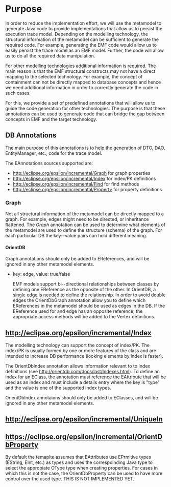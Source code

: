 # Purpose
In order to reduce the implementation effort, we will use the metamodel to generate Java code to
provide implementations that allow us to persist the execution trace model. Depending on the
modelling technology, the structural information of the metamodel can be sufficient to generate the
required code. For example, generating the EMF code would allow us to easily persist the trace model
as an EMF model. Further, the code will allow us to do all the required data manipulation.

For other modelling technologies additional information is required. The main reason is that the
EMF structural constructs may not have a direct mapping to the selected technology. For example, 
the concept of containment can not be directly mapped to database concepts and hence we need
additional information in order to correctly generate the code in such cases.

For this, we provide a set of predefined annotations that will allow us to guide the code
generation for other technologies. The purpose is that these annotations can be used to generate
code that can bridge the gap between concepts in EMF and the target technology.

## DB Annotations
The main purpose of this annotations is to help the generation of DTO, DAO, EntityManager, etc.,
code for the trace model.

The EAnnotations sources supported are:
 
* http://eclipse.org/epsilon/incremental/Graph              for graph properties
* http://eclipse.org/epsilon/incremental/Index              for index/PK definitions
* http://eclipse.org/epsilon/incremental/Find               for find methods
* http://eclipse.org/epsilon/incremental/Property           for property definitions

### Graph
Not all structural information of the metamodel can be directly mapped to a graph. For example, 
edges might need to be directed, or inheritance flattened. The *Graph* annotation can be used to
determine what elements of the metamodel are used to define the structure (schema) of the graph.
For each particular DB the key--value pairs can hold different meaning.

#### OrientDB
Graph annotations should only be added to EReferences, and will be ignored in any other metamodel
elements.
    
- key: edge, value: true/false
    
  EMF models support bi--directional relationships between classes by defining one EReference
  as the opposite of the other. In OrientDB, a single edge is needed to define the relationship.
  In order to avoid double edges the OrientDbGraph annotation allow you to define which
  EReferences in the metamodel should be used as edges in the DB. If the EReference used for
  and edge has an opposite reference, the appropriate access methods will be added to the
  Vertex definitions.

## http://eclipse.org/epsilon/incremental/Index
The modelling technology can support the concept of index/PK. The index/PK is usually formed by one
or more features of the class and are intended to increase DB performance (looking elements by
index is faster). 

  The OrientDbIndex annotation allows information relevant to to Index definitions (see 
  http://orientdb.com/docs/last/Indexes.html). To define an index for an EClass, the annotation
  must reference the EAttribute that will be used as an index and must include a details entry
  where the key is "type" and the value is one of the supported index types.
  
  OrientDbIndex annotaions should only be added to EClasses, and will be ignored in any other
  metamodel elements. 
 
## http://eclipse.org/epsilon/incremental/UniqueIn


  ## https://eclipse.org/epsilon/incremental/OrientDbProperty ##

  By default the temaplte assumes that EAttributes use EPrmitive types (EString, EInt, etc.) as
  types and uses the correspoinding Java type to select the appropiate OType type when creating
  properties. For cases in which this is not the case, the OrientDbProperty can be used to have
  more control over the used type. THIS IS NOT IMPLEMENTED YET.
